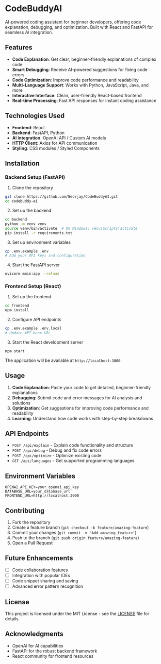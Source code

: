 # CodeBuddyAI

AI-powered coding assistant for beginner developers, offering code explanation, debugging, and optimization. Built with React and FastAPI for seamless AI integration.

## Features

- **Code Explanation**: Get clear, beginner-friendly explanations of complex code
- **Smart Debugging**: Receive AI-powered suggestions for fixing code errors
- **Code Optimization**: Improve code performance and readability
- **Multi-Language Support**: Works with Python, JavaScript, Java, and more
- **Interactive Interface**: Clean, user-friendly React-based frontend
- **Real-time Processing**: Fast API responses for instant coding assistance

## Technologies Used

- **Frontend**: React
- **Backend**: FastAPI, Python
- **AI Integration**: OpenAI API / Custom AI models
- **HTTP Client**: Axios for API communication
- **Styling**: CSS modules / Styled Components

## Installation

### Backend Setup (FastAPI)

1. Clone the repository
```bash
git clone https://github.com/Georjay/CodeBuddyAI.git
cd codebuddy-ai
```

2. Set up the backend
```bash
cd backend
python -m venv venv
source venv/bin/activate  # On Windows: venv\Scripts\activate
pip install -r requirements.txt
```

3. Set up environment variables
```bash
cp .env.example .env
# Add your API keys and configuration
```

4. Start the FastAPI server
```bash
uvicorn main:app --reload
```

### Frontend Setup (React)

1. Set up the frontend
```bash
cd frontend
npm install
```

2. Configure API endpoints
```bash
cp .env.example .env.local
# Update API base URL
```

3. Start the React development server
```bash
npm start
```

The application will be available at `http://localhost:3000`

## Usage

1. **Code Explanation**: Paste your code to get detailed, beginner-friendly explanations
2. **Debugging**: Submit code and error messages for AI analysis and solutions
3. **Optimization**: Get suggestions for improving code performance and readability
4. **Learning**: Understand how code works with step-by-step breakdowns

## API Endpoints

- `POST /api/explain` - Explain code functionality and structure
- `POST /api/debug` - Debug and fix code errors
- `POST /api/optimize` - Optimize existing code
- `GET /api/languages` - Get supported programming languages

## Environment Variables

```
OPENAI_API_KEY=your_openai_api_key
DATABASE_URL=your_database_url
FRONTEND_URL=http://localhost:3000
```

## Contributing

1. Fork the repository
2. Create a feature branch (`git checkout -b feature/amazing-feature`)
3. Commit your changes (`git commit -m 'Add amazing feature'`)
4. Push to the branch (`git push origin feature/amazing-feature`)
5. Open a Pull Request

## Future Enhancements

- [ ] Code collaboration features
- [ ] Integration with popular IDEs
- [ ] Code snippet sharing and saving
- [ ] Advanced error pattern recognition

## License

This project is licensed under the MIT License - see the [LICENSE](LICENSE) file for details.

## Acknowledgments

- OpenAI for AI capabilities
- FastAPI for the robust backend framework
- React community for frontend resources
